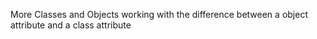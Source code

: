 More Classes and Objects
working with the difference between a object attribute and a class attribute
